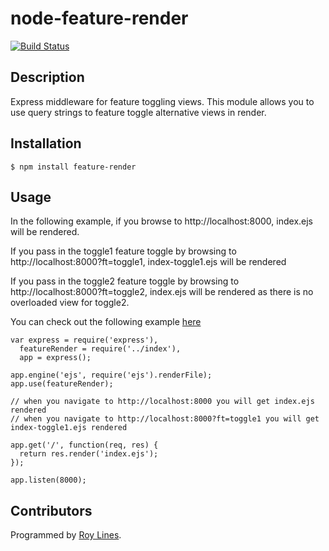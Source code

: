 # node-feature-render

[![Build Status](https://secure.travis-ci.org/B2MSolutions/node-feature-render.png)](http://travis-ci.org/B2MSolutions/node-feature-render)

## Description
Express middleware for feature toggling views. This module allows you to use query strings to feature toggle alternative views in render. 

## Installation
    $ npm install feature-render

## Usage
In the following example, if you browse to http://localhost:8000, index.ejs will be rendered. 

If you pass in the toggle1 feature toggle by browsing to http://localhost:8000?ft=toggle1, index-toggle1.ejs will be rendered

If you pass in the toggle2 feature toggle by browsing to http://localhost:8000?ft=toggle2, index.ejs will be rendered as there is no overloaded view for toggle2.

You can check out the following example [here]()

```  
var express = require('express'),
  featureRender = require('../index'),    
  app = express();

app.engine('ejs', require('ejs').renderFile);
app.use(featureRender);

// when you navigate to http://localhost:8000 you will get index.ejs rendered
// when you navigate to http://localhost:8000?ft=toggle1 you will get index-toggle1.ejs rendered

app.get('/', function(req, res) {
  return res.render('index.ejs');
});

app.listen(8000);

```

## Contributors
Programmed by [Roy Lines](http://roylines.co.uk).


